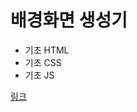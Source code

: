 #  배경화면 생성기
<!-- 마크다운 md 사용법 확인하삼 -->
<!-- 돋보기모양 저거: 좌측에서 미리보기 -->
<!-- 이모지 사용법??? 기억안나 -->

+ 기초 HTML
+ 기초 CSS
+ 기초 JS

[링크](https://harudee.github.io/BackgroundGenerator/)
